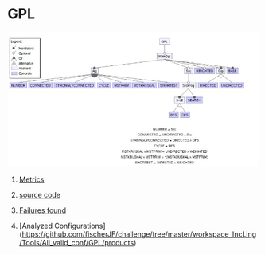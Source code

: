 # GPL


![image](https://raw.githubusercontent.com/fischerJF/challenge/master/featureModel/GPL.JPG)

1. [Metrics](https://github.com/fischerJF/challenge/blob/master/metrics/GPL.csv)
 
2. [source code](https://github.com/fischerJF/challenge/tree/master/workspace_IncLing/GPL)

3. [Failures found](https://github.com/fischerJF/challenge/blob/master/failuresFound/GPL.csv)

4. [Analyzed Configurations] (https://github.com/fischerJF/challenge/tree/master/workspace_IncLing/Tools/All_valid_conf/GPL/products)
